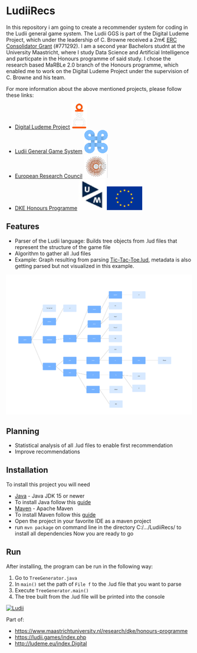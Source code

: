 # LudiiRecs
In this repository i am going to create a recommender system for coding in the Ludii general game system. The Ludii GGS is part of the Digital Ludeme Project, which under the leadership of C. Browne received a 2m€ [ERC Consolidator Grant](https://erc.europa.eu/news/erc-2017-consolidator-grants-results) (#771292). I am a second year Bachelors studnt at the University Maastricht, where I study Data Science and Artificial Intelligence and particpate in the Honours programme of said study. I chose the research based MaRBLe 2.0 branch of the Honours programme, which enabled me to work on the Digital Ludeme Project under the supervision of C. Browne and his team.

For more information about the above mentioned projects, please follow these links:
- [Digital Ludeme Project](http://ludeme.eu/index.html) [![Digital Ludeme Project](https://github.com/frehburg/LudiiRecs/blob/main/res/pictures/README/Digital%20Ludeme%20Project%20Logo.png)](http://ludeme.eu/index.html) 
- [Ludii General Game System](https://ludii.games/) [![Ludii General Game System](https://github.com/frehburg/LudiiRecs/blob/main/res/pictures/README/Ludii%20General%20Game%20System%20Logo.gif)](https://ludii.games/) 
- [European Research Council](https://erc.europa.eu/news/erc-2017-consolidator-grants-results) [![European Research Council](https://github.com/frehburg/LudiiRecs/blob/main/res/pictures/README/European%20Research%20Council%20logo.png)](https://erc.europa.eu/news/erc-2017-consolidator-grants-results) 
- [DKE Honours Programme](https://www.maastrichtuniversity.nl/research/dke/honours-programme) [![DKE Honours Programme](https://github.com/frehburg/LudiiRecs/blob/main/res/pictures/README/UM%20Logo.jpg)](https://www.maastrichtuniversity.nl/research/dke/honours-programme) 
![European Union Flag](https://github.com/frehburg/LudiiRecs/blob/main/res/pictures/README/EU%20flag.png)
## Features
- Parser of the Ludii language: Builds tree objects from .lud files that represent the structure of the game file
- Algorithm to gather all .lud files
- Example: Graph resulting from parsing [Tic-Tac-Toe.lud](https://github.com/frehburg/LudiiRecs/blob/main/res/Tic-Tac-Toe.lud), metadata is also getting parsed but not visualized in this example.

![Example Graph](https://github.com/frehburg/LudiiRecs/blob/main/res/pictures/Example/Tic-Tac-Toe%20graph%20example.png)


## Planning
- Statistical analysis of all .lud files to enable first recommendation
- Improve recommendations

## Installation
To install this project you will need
- [Java](https://www.java.com/) - Java JDK 15 or newer
- To install Java follow this [guide](https://www.java.com/en/download/help/windows_manual_download.html)
- [Maven](https://maven.apache.org/) - Apache Maven
- To install Maven follow this [guide](https://maven.apache.org/guides/getting-started/)
- Open the project in your favorite IDE as a maven project
- run `mvn package` on command line in the directory C:/.../LudiiRecs/ to install all dependencies
Now you are ready to go

## Run
After installing, the program can be run in the following way:
1. Go to `TreeGenerator.java`
2. In `main()` set the path of `File f` to the .lud file that you want to parse
3. Execute `TreeGenerator.main()` 
4. The tree built from the .lud file will be printed into the console

[![Ludii](https://ludii.games/images/logo-clover-c-border.gif)](https://ludii.games/index.php)

Part of:
- https://www.maastrichtuniversity.nl/research/dke/honours-programme
- https://ludii.games/index.php
- http://ludeme.eu/index.Digital
